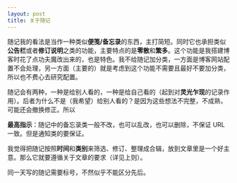 ```yaml
---
layout: post
title: 关于随记
---
```


随记我的看法是当作一种类似**便笺/备忘录**的东西，主打简短。同时它也承担类似**公告栏**或者**修订说明**之类的功能，主要特点的是**零散**和**繁多**。这个功能是我搭建博客时花了点功夫魔改出来的，也是特色。我不给随记加分类，一方面是博客网站配置不会处理，另一方面（主要的）就是考虑到这个功能不需要且最好不要加分类，所以也不费心去研究配置。

随记会有两种，一种是给别人看的，一种是给自己看的（起到对**灵光乍现**的记录作用）。后者为什么不是（我希望）给别人看的？是因为这些想法不完整，不成熟，可能还会撤换修正。所以

**最高指示**：随记中的备忘录类一般不改，也可以乱改，也可以删除，不保证 URL 一致。但是通知类的要保证。

我觉得把随记按照**时间**和**类别**来筛选、修订、整理成合辑，放到文章里是一个好主意。那么它就要遵循关于文章的要求（详见上则）。

同一天写的随记需要标号，不然似乎不能区分先后。
